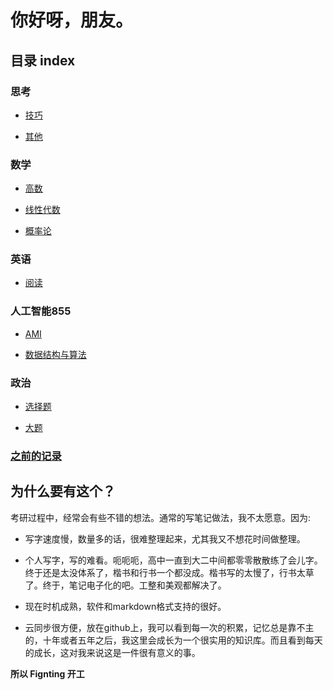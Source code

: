 # 你好呀，朋友。

## 目录 index

### 思考

- [技巧](J.md)

- [其他 ](O.md)

### 数学

- [高数](gs高数.md)

- [线性代数](xd线性代数.md)

- [概率论](gl概率论.md)

### 英语

- [阅读](yd阅读.md)

### 人工智能855

- [AMI](AMI.md)

- [数据结构与算法](SS数据结构与算法.md)

### 政治

- [选择题](C选择题.md)

- [大题](D大题.md)

### [之前的记录]('Old.md')
## 为什么要有这个？

考研过程中，经常会有些不错的想法。通常的写笔记做法，我不太愿意。因为: 

- 写字速度慢，数量多的话，很难整理起来，尤其我又不想花时间做整理。

- 个人写字，写的难看。呃呃呃，高中一直到大二中间都零零散散练了会儿字。终于还是太没体系了，楷书和行书一个都没成。楷书写的太慢了，行书太草了。终于，笔记电子化的吧。工整和美观都解决了。

- 现在时机成熟，软件和markdown格式支持的很好。

- 云同步很方便，放在github上，我可以看到每一次的积累，记忆总是靠不主的，十年或者五年之后，我这里会成长为一个很实用的知识库。而且看到每天的成长，这对我来说这是一件很有意义的事。

**所以 Fignting 开工**



